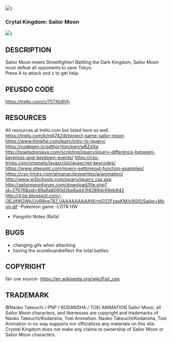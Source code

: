 
![](http://2.bp.blogspot.com/-DSSbXZT7rvk/UxYwjMaabBI/AAAAAAAAABk/OySX7szQgEE/s1600/Caida.gif))


### Crytal Kingdom: Sailor Moon 
![](https://s-media-cache-ak0.pinimg.com/originals/df/56/35/df5635251fee60fc4d61f79a8b1284ec.gif))

## DESCRIPTION 
Sailor Moon meets Streetfighter! Battling the Dark Kingdom, Sailor Moon must defeat all opponents to save Tokyo.  
Press A to attack and z to get help. 

## PEUSDO CODE 
https://trello.com/c/757Xb8Vh

## RESOURCES 
All resources at trello.com but listed here as well.
https://trello.com/b/nlA742dI/project-game-sailor-moon
https://www.thinkful.com/learn/intro-to-jquery/
https://codepen.io/sdthornton/pen/wBZdXq
http://howtodoinjava.com/scripting/jquery/jquery-difference-between-keypress-and-keydown-events/
https://css-tricks.com/snippets/javascript/javascript-keycodes/
https://www.sitepoint.com/jquery-settimeout-function-examples/
https://css-tricks.com/almanac/properties/a/animation/
http://www.w3schools.com/jquery/jquery_css.asp
http://sailormoonforum.com/download/file.php?id=27676&sid=69a6a6080d2be8a443f4289dc69eb642
http://4.bp.blogspot.com/-j3EJifjKGWk/UyR8ne787_I/AAAAAAAAAf4/mjO22FzasKM/s1600/Sailor+Moon.gif
-Pokemon game
-LOTR HW
- Pangolin Notes (Rafa) 

## BUGS
- changing gifs when attacking
- having the scoreboardreflect the total battles

## COPYRIGHT
fair use source- https://en.wikipedia.org/wiki/Fair_use
## TRADEMARK
©Naoko Takeuchi / PNP / KODANSHA / TOEI ANIMATION
Sailor Moon, all Sailor Moon characters, and likenesses are copyright and trademarks of Naoko Takeuchi/Kodansha, Toei Animation. Naoko Takeuchi/Kodansha, Toei Animation in no way supports nor officializes any materials on this site. Crystal Kingdom does not make any claims to ownership of Sailor Moon or Sailor Moon characters.




